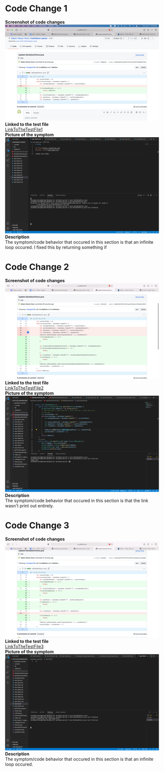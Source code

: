 # Code Change 1 
**Screenshot of code changes**
![Image](code1.png) \
**Linked to the test file** \
[LinkToTheTestFile1](https://github.com/Salam-Aboul-Hosn/markdown-parse/commit/fe48eaa3de504613f4dc99fb3419e9c293c6fec0) \
**Picture of the symptom** 
![Image](symptom1.png)
**Description** \
The symptom/code behavior that occured in this section is that an infinite loop occured. I fixed this by returning something if 

# Code Change 2
**Screenshot of code changes**
![Image](code2.png) \
**Linked to the test file** \
[LinkToTheTestFile2](https://github.com/Salam-Aboul-Hosn/markdown-parse/commit/68ef65cd56ee8afb30c0542444c3e2de58c67895) \
**Picture of the symptom** 
![Image](symptom2.png)
**Description** \
The symptom/code behavior that occured in this section is that the link wasn't print out entirely.

# Code Change 3
**Screenshot of code changes**
![Image](code3.png) \
**Linked to the test file** \
[LinkToTheTestFile3](https://github.com/Salam-Aboul-Hosn/markdown-parse/commit/a06a975192b0d64625d74f976d0c3c3ec2418fc4) \
**Picture of the symptom** 
![Image](symptom3.png)
**Description** \
The symptom/code behavior that occured in this section is that an infinite loop occured. 
